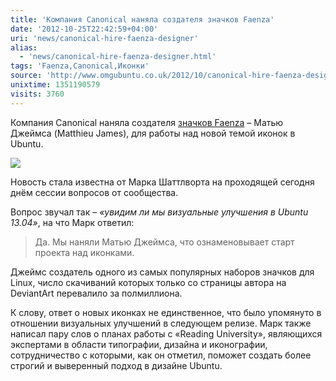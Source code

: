```yaml
---
title: 'Компания Canonical наняла создателя значков Faenza'
date: '2012-10-25T22:42:59+04:00'
uri: 'news/canonical-hire-faenza-designer'
alias: 
  - 'news/canonical-hire-faenza-designer.html'
tags: 'Faenza,Canonical,Иконки'
source: 'http://www.omgubuntu.co.uk/2012/10/canonical-hire-faenza-designer-to-work-on-new-ubuntu-icon-set'
unixtime: 1351190579
visits: 3760
---
```

Компания Canonical наняла создателя [значков Faenza](apps/home-4-fancy-icon-themes) – Матью Джеймса (Matthieu James), для работы над новой темой иконок в Ubuntu.

[![](img/2012/10/25/22-00/4924391697.jpg)](img/2012/10/25/22-00/4924391697.jpg)

Новость стала известна от Марка Шаттлворта на проходящей сегодня днём сессии вопросов от сообщества.

Вопрос звучал так – *«увидим ли мы визуальные улучшения в Ubuntu 13.04»*, на что Марк ответил:

> Да. Мы наняли Матью Джеймса, что ознаменовывает старт проекта над иконками.

Джеймс создатель одного из самых популярных наборов значков для Linux, число скачиваний которых только со страницы автора на DeviantArt перевалило за полмиллиона.

К слову, ответ о новых иконках не единственное, что было упомянуто в отношении визуальных улучшений в следующем релизе. Марк также написал пару слов о планах работы с «Reading University», являющихся экспертами в области типографии, дизайна и иконографии, сотрудничество с которыми, как он отметил, поможет создать более строгий и выверенный подход в дизайне Ubuntu.
